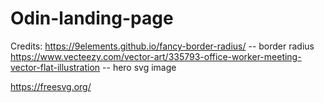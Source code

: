 # Odin-landing-page

Credits:
https://9elements.github.io/fancy-border-radius/ -- border radius
https://www.vecteezy.com/vector-art/335793-office-worker-meeting-vector-flat-illustration -- hero svg image

https://freesvg.org/
